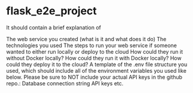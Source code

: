 # flask_e2e_project

It should contain a brief explanation of

The web service you created (what is it and what does it do)
The technologies you used
The steps to run your web service if someone wanted to either run locally or deploy to the cloud
How could they run it without Docker locally?
How could they run it with Docker locally?
How could they deploy it to the cloud?
A template of the .env file structure you used, which should include all of the environment variables you used like below. Please be sure to NOT include your actual API keys in the github repo.:
Database connection string
API keys
etc.
